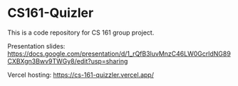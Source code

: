 # CS161-Quizler

This is a code repository for CS 161 group project.

Presentation slides:
https://docs.google.com/presentation/d/1_rQfB3luvMnzC46LW0GcrldNG89CXBXgn3Bwv9TWGy8/edit?usp=sharing

Vercel hosting:
https://cs-161-quizzler.vercel.app/
